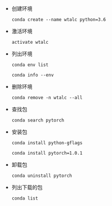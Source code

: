 * 创建环境

  ```
  conda create --name wtalc python=3.6
  ```

* 激活环境

  ```
  activate wtalc
  ```

* 列出环境

  ```
  conda env list
  ```

  ```
  conda info --env
  ```

* 删除环境

  ```
  conda remove -n wtalc --all
  ```

* 查找包

  ```
  conda search pytorch
  ```

* 安装包

  ```
  conda install python-gflags
  ```

  ```
  conda install pytorch=1.0.1
  ```

* 卸载包

  ```
  conda uninstall pytorch
  ```

* 列出下载的包

  ```
  conda list
  ```

  

